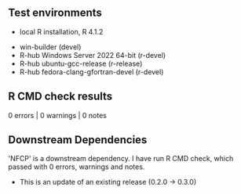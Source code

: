 ## Test environments
- local R installation, R 4.1.2
* win-builder (devel)
* R-hub Windows Server 2022 64-bit (r-devel)
* R-hub ubuntu-gcc-release (r-release)
* R-hub fedora-clang-gfortran-devel (r-devel)

## R CMD check results

0 errors | 0 warnings | 0 notes

## Downstream Dependencies

'NFCP' is a downstream dependency. I have run R CMD check, which passed with 0 errors, warnings and notes.

* This is an update of an existing release (0.2.0 -> 0.3.0)
